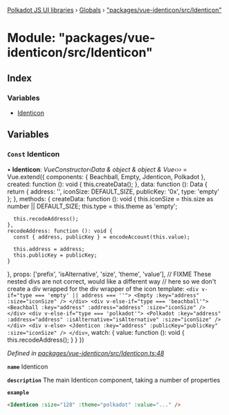 [Polkadot JS UI libraries](../README.md) › [Globals](../globals.md) › ["packages/vue-identicon/src/Identicon"](_packages_vue_identicon_src_identicon_.md)

# Module: "packages/vue-identicon/src/Identicon"

## Index

### Variables

* [Identicon](_packages_vue_identicon_src_identicon_.md#const-identicon)

## Variables

### `Const` Identicon

• **Identicon**: *VueConstructor‹Data & object & object & Vue‹››* = Vue.extend({
  components: {
    Beachball,
    Empty,
    Jdenticon,
    Polkadot
  },
  created: function (): void {
    this.createData();
  },
  data: function (): Data {
    return {
      address: '',
      iconSize: DEFAULT_SIZE,
      publicKey: '0x',
      type: 'empty'
    };
  },
  methods: {
    createData: function (): void {
      this.iconSize = this.size as number || DEFAULT_SIZE;
      this.type = this.theme as 'empty';

      this.recodeAddress();
    },
    recodeAddress: function (): void {
      const { address, publicKey } = encodeAccount(this.value);

      this.address = address;
      this.publicKey = publicKey;
    }
  },
  props: ['prefix', 'isAlternative', 'size', 'theme', 'value'],
  // FIXME These nested divs are not correct, would like a different way
  // here so we don't create a div wrapped for the div wrapper of the icon
  template: `
    <div v-if="type === 'empty' || address === ''">
      <Empty :key="address" :size="iconSize" />
    </div>
    <div v-else-if="type === 'beachball'">
      <Beachball :key="address" :address="address" :size="iconSize" />
    </div>
    <div v-else-if="type === 'polkadot'">
      <Polkadot :key="address" :address="address" :isAlternative="isAlternative" :size="iconSize" />
    </div>
    <div v-else>
      <Jdenticon :key="address" :publicKey="publicKey" :size="iconSize" />
    </div>
  `,
  watch: {
    value: function (): void {
      this.recodeAddress();
    }
  }
})

*Defined in [packages/vue-identicon/src/Identicon.ts:48](https://github.com/polkadot-js/ui/blob/d4575f7/packages/vue-identicon/src/Identicon.ts#L48)*

**`name`** Identicon

**`description`** The main Identicon component, taking a number of properties

**`example`** 
```html
<Identicon :size="128" :theme="polkadot" :value="..." />
```

